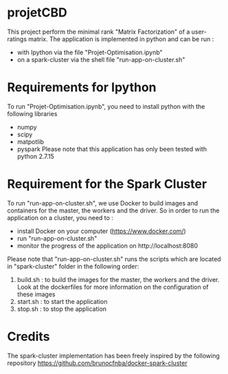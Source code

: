 # projetCBD

This project perform the minimal rank "Matrix Factorization" of a user-ratings matrix.
The application is implemented in python and can be run :
- with Ipython via the file "Projet-Optimisation.ipynb"
- on a spark-cluster via the shell file "run-app-on-cluster.sh"

# Requirements for Ipython
To run "Projet-Optimisation.ipynb", you need to install python with the following libraries
- numpy
- scipy
- matpotlib
- pyspark
Please note that this application has only been tested with python 2.7.15 

# Requirement for the Spark Cluster
To run "run-app-on-cluster.sh", we use Docker to build images and containers for the master, the workers and the driver.
So in order to run the application on a cluster, you need to :
- install Docker on your computer (https://www.docker.com/)
- run "run-app-on-cluster.sh"
- monitor the progress of the application on http://localhost:8080

Please note that "run-app-on-cluster.sh" runs the scripts which are located in "spark-cluster" folder in the following order:
1. build.sh : to build the images for the master, the workers and the driver. Look at the dockerfiles for more information on the configuration of these images
2. start.sh : to start the application
3. stop.sh : to stop the application

# Credits
The spark-cluster implementation has been freely inspired by the following repository https://github.com/brunocfnba/docker-spark-cluster
